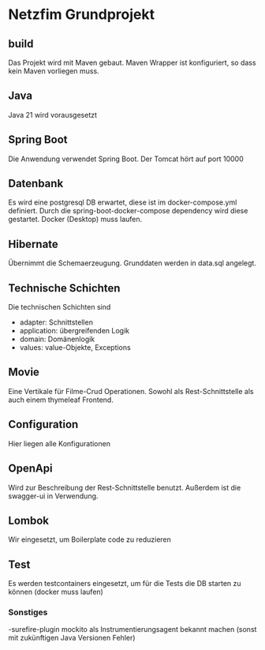 # Netzfim Grundprojekt
## build
Das Projekt wird mit Maven gebaut. Maven Wrapper ist konfiguriert, so dass kein Maven vorliegen muss.
## Java
Java 21 wird vorausgesetzt
## Spring Boot
Die Anwendung verwendet Spring Boot. Der Tomcat hört auf port 10000
## Datenbank
Es wird eine postgresql DB erwartet, diese ist im docker-compose.yml definiert. 
Durch die spring-boot-docker-compose dependency wird diese gestartet. Docker (Desktop) muss laufen.
## Hibernate
Übernimmt die Schemaerzeugung. Grunddaten werden in data.sql angelegt.
## Technische Schichten
Die technischen Schichten sind
- adapter: Schnittstellen
- application: übergreifenden Logik
- domain: Domänenlogik
- values: value-Objekte, Exceptions
## Movie
Eine Vertikale für Filme-Crud Operationen. Sowohl als Rest-Schnittstelle als auch einem thymeleaf Frontend.
## Configuration
Hier liegen alle Konfigurationen
## OpenApi
Wird zur Beschreibung der Rest-Schnittstelle benutzt. Außerdem ist die swagger-ui in Verwendung.
## Lombok
Wir eingesetzt, um Boilerplate code zu reduzieren
## Test
Es werden testcontainers eingesetzt, um für die Tests die DB starten zu können (docker muss laufen)
### Sonstiges
-surefire-plugin mockito als Instrumentierungsagent bekannt machen (sonst mit zukünftigen Java Versionen Fehler)

